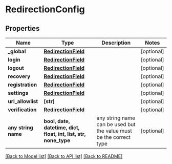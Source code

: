 # RedirectionConfig


## Properties
Name | Type | Description | Notes
------------ | ------------- | ------------- | -------------
**_global** | [**RedirectionField**](RedirectionField.md) |  | [optional] 
**login** | [**RedirectionField**](RedirectionField.md) |  | [optional] 
**logout** | [**RedirectionField**](RedirectionField.md) |  | [optional] 
**recovery** | [**RedirectionField**](RedirectionField.md) |  | [optional] 
**registration** | [**RedirectionField**](RedirectionField.md) |  | [optional] 
**settings** | [**RedirectionField**](RedirectionField.md) |  | [optional] 
**url_allowlist** | **[str]** |  | [optional] 
**verification** | [**RedirectionField**](RedirectionField.md) |  | [optional] 
**any string name** | **bool, date, datetime, dict, float, int, list, str, none_type** | any string name can be used but the value must be the correct type | [optional]

[[Back to Model list]](../README.md#documentation-for-models) [[Back to API list]](../README.md#documentation-for-api-endpoints) [[Back to README]](../README.md)


